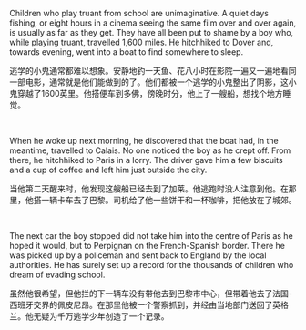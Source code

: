 Children who play truant from school are unimaginative. A quiet days fishing, or eight hours in a cinema seeing the same film over and over again, is usually as far as they get. They have all been put to shame by a boy who, while playing truant, travelled 1,600 miles. He hitchhiked to Dover and, towards evening, went into a boat to find somewhere to sleep.

逃学的小鬼通常都难以想象。安静地钓一天鱼、花八小时在影院一遍又一遍地看同一部电影，通常就是他们能做到的了。他们都被一个逃学的小鬼整出了阴影，这小鬼穿越了1600英里。他搭便车到多佛，傍晚时分，他上了一艘船，想找个地方睡觉。

    



When he woke up next morning, he discovered that the boat had, in the meantime, travelled to Calais. No one noticed the boy as he crept off. From there, he hitchhiked to Paris in a lorry. The driver gave him a few biscuits and a cup of coffee and left him just outside the city.

当他第二天醒来时，他发现这艘船已经去到了加莱。他逃跑时没人注意到他。在那里，他搭一辆卡车去了巴黎。司机给了他一些饼干和一杯咖啡，把他放在了城郊。

    



The next car the boy stopped did not take him into the centre of Paris as he hoped it would, but to Perpignan on the French-Spanish border. There he was picked up by a policeman and sent back to England by the local authorities. He has surely set up a record for the thousands of children who dream of evading school.

虽然他很希望，但他拦的下一辆车没有带他去到巴黎市中心，但带着他去了法国-西班牙交界的佩皮尼昂。在那里他被一个警察抓到，并经由当地部门送回了英格兰。他无疑为千万逃学少年创造了一个记录。

